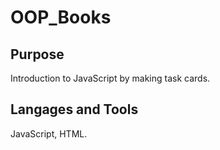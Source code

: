 # OOP_Books

## Purpose
Introduction to JavaScript by making task cards.

## Langages and Tools
JavaScript, HTML.
